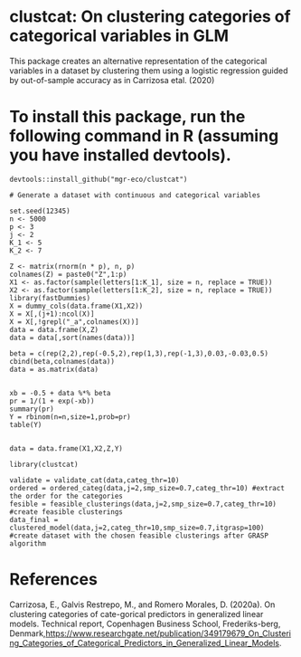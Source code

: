 # clustcat: On clustering categories of categorical variables in GLM

This package creates an alternative representation of the categorical variables in a dataset by clustering them using a logistic regression guided by out-of-sample accuracy as in Carrizosa etal. (2020)

# To install this package, run the following command in R (assuming you have installed devtools).
```Rcode
devtools::install_github("mgr-eco/clustcat")

# Generate a dataset with continuous and categorical variables

set.seed(12345)
n <- 5000
p <- 3
j <- 2
K_1 <- 5
K_2 <- 7

Z <- matrix(rnorm(n * p), n, p)
colnames(Z) = paste0("Z",1:p)
X1 <- as.factor(sample(letters[1:K_1], size = n, replace = TRUE))
X2 <- as.factor(sample(letters[1:K_2], size = n, replace = TRUE))
library(fastDummies)
X = dummy_cols(data.frame(X1,X2))
X = X[,(j+1):ncol(X)]
X = X[,!grepl("_a",colnames(X))]
data = data.frame(X,Z)
data = data[,sort(names(data))]

beta = c(rep(2,2),rep(-0.5,2),rep(1,3),rep(-1,3),0.03,-0.03,0.5)
cbind(beta,colnames(data))
data = as.matrix(data)


xb = -0.5 + data %*% beta
pr = 1/(1 + exp(-xb))
summary(pr)
Y = rbinom(n=n,size=1,prob=pr)
table(Y)


data = data.frame(X1,X2,Z,Y)

library(clustcat)

validate = validate_cat(data,categ_thr=10)
ordered = ordered_categ(data,j=2,smp_size=0.7,categ_thr=10) #extract the order for the categories
fesible = feasible_clusterings(data,j=2,smp_size=0.7,categ_thr=10) #create feasible clusterings
data_final = clustered_model(data,j=2,categ_thr=10,smp_size=0.7,itgrasp=100) #create dataset with the chosen feasible clusterings after GRASP algorithm
```
# References
Carrizosa, E., Galvis Restrepo, M., and Romero Morales, D. (2020a).  On clustering categories of cate-gorical predictors in generalized linear models. Technical report, Copenhagen Business School, Frederiks-berg, Denmark,https://www.researchgate.net/publication/349179679_On_Clustering_Categories_of_Categorical_Predictors_in_Generalized_Linear_Models.
